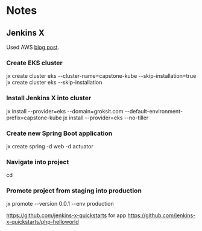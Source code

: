 # Notes 
## Jenkins X

Used AWS [blog post](https://aws.amazon.com/blogs/opensource/continuous-delivery-eks-jenkins-x/). 

### Create EKS cluster
jx create cluster eks --cluster-name=capstone-kube --skip-installation=true
jx create cluster eks --skip-installation

### Install Jenkins X into cluster
jx install --provider=eks --domain=groksit.com --default-environment-prefix=capstone-kube
jx install --provider=eks --no-tiller

### Create new Spring Boot application
jx create spring -d web -d actuator

### Navigate into project
cd <appname>

### Promote project from staging into production
jx promote --version 0.0.1 --env production




https://github.com/jenkins-x-quickstarts for app
https://github.com/jenkins-x-quickstarts/php-helloworld